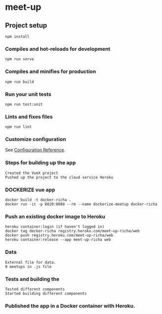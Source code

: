 # meet-up

## Project setup

```
npm install
```

### Compiles and hot-reloads for development

```
npm run serve
```

### Compiles and minifies for production

```
npm run build
```

### Run your unit tests

```
npm run test:unit
```

### Lints and fixes files

```
npm run lint
```

### Customize configuration

See [Configuration Reference](https://cli.vuejs.org/config/).

### Steps for building up the app

```
Created the VueX project
Pushed up the project to the cloud service Heroku
```

### DOCKERIZE vue app

```
docker build -t docker-richa .
docker run -it -p 8020:8080 --rm --name dockerize-meetup docker-richa
```

### Push an existing docker image to Heroku

```
heroku container:login (if haven't logged in)
docker tag docker-richa registry.heroku.com/meet-up-richa/web
docker push registry.heroku.com/meet-up-richa/web
heroku container:release --app meet-up-richa web
```

### Data

```
External file for data.
8 meetups in .js file
```

### Tests and building the

```
Tested different components
Started building different components
```

### Published the app in a Docker container with Heroku.
